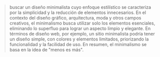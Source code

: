 > buscar un diseño minimalista cuyo enfoque estilístico se caracteriza por la simplicidad y la reducción de elementos innecesarios. En el contexto del diseño gráfico, arquitectura, moda y otros campos creativos, el minimalismo busca utilizar solo los elementos esenciales, eliminando lo superfluo para lograr un aspecto limpio y elegante. En términos de diseño web, por ejemplo, un sitio minimalista podría tener un diseño simple, con colores y elementos limitados, priorizando la funcionalidad y la facilidad de uso. En resumen, el minimalismo se basa en la idea de "menos es más".